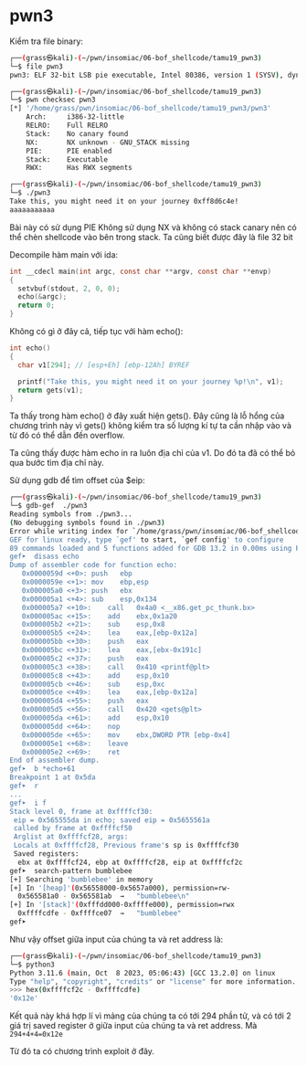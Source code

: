 # pwn3
Kiểm tra file binary:
```bash
┌──(grass㉿kali)-(~/pwn/insomiac/06-bof_shellcode/tamu19_pwn3)
└─$ file pwn3 
pwn3: ELF 32-bit LSB pie executable, Intel 80386, version 1 (SYSV), dynamically linked, interpreter /lib/ld-linux.so.2, for GNU/Linux 3.2.0, BuildID[sha1]=6ea573b4a0896b428db719747b139e6458d440a0, not stripped

┌──(grass㉿kali)-(~/pwn/insomiac/06-bof_shellcode/tamu19_pwn3)
└─$ pwn checksec pwn3 
[*] '/home/grass/pwn/insomiac/06-bof_shellcode/tamu19_pwn3/pwn3'
    Arch:     i386-32-little
    RELRO:    Full RELRO
    Stack:    No canary found
    NX:       NX unknown - GNU_STACK missing
    PIE:      PIE enabled
    Stack:    Executable
    RWX:      Has RWX segments

┌──(grass㉿kali)-(~/pwn/insomiac/06-bof_shellcode/tamu19_pwn3)
└─$ ./pwn3 
Take this, you might need it on your journey 0xff8d6c4e!
aaaaaaaaaaa

```
Bài này có sử dụng PIE
Không sử dụng NX và không có stack canary nên có thể chèn shellcode vào bên trong stack.
Ta cũng biết được đây là file 32 bit

Decompile hàm main với ida:
```c
int __cdecl main(int argc, const char **argv, const char **envp)
{
  setvbuf(stdout, 2, 0, 0);
  echo(&argc);
  return 0;
}
```
Không có gì ở đây cả, tiếp tục với hàm echo():
```c
int echo()
{
  char v1[294]; // [esp+Eh] [ebp-12Ah] BYREF

  printf("Take this, you might need it on your journey %p!\n", v1);
  return gets(v1);
}
```
Ta thấy trong hàm echo() ở đây xuất hiện gets(). Đây cũng là lỗ hổng của chương trình này vì gets() không kiểm tra số lượng kí tự ta cần nhập vào và từ đó có thể dẫn đến overflow.

Ta cũng thấy được hàm echo in ra luôn địa chỉ của v1. Do đó ta đã có thể bỏ qua bước tìm địa chỉ này.

Sử dụng gdb để tìm offset của $eip:
```bash
┌──(grass㉿kali)-(~/pwn/insomiac/06-bof_shellcode/tamu19_pwn3)
└─$ gdb-gef  ./pwn3 
Reading symbols from ./pwn3...
(No debugging symbols found in ./pwn3)
Error while writing index for `/home/grass/pwn/insomiac/06-bof_shellcode/tamu19_pwn3/pwn3': No debugging symbols
GEF for linux ready, type `gef' to start, `gef config' to configure
89 commands loaded and 5 functions added for GDB 13.2 in 0.00ms using Python engine 3.11
gef➤  disass echo
Dump of assembler code for function echo:
   0x0000059d <+0>:	push   ebp
   0x0000059e <+1>:	mov    ebp,esp
   0x000005a0 <+3>:	push   ebx
   0x000005a1 <+4>:	sub    esp,0x134
   0x000005a7 <+10>:	call   0x4a0 <__x86.get_pc_thunk.bx>
   0x000005ac <+15>:	add    ebx,0x1a20
   0x000005b2 <+21>:	sub    esp,0x8
   0x000005b5 <+24>:	lea    eax,[ebp-0x12a]
   0x000005bb <+30>:	push   eax
   0x000005bc <+31>:	lea    eax,[ebx-0x191c]
   0x000005c2 <+37>:	push   eax
   0x000005c3 <+38>:	call   0x410 <printf@plt>
   0x000005c8 <+43>:	add    esp,0x10
   0x000005cb <+46>:	sub    esp,0xc
   0x000005ce <+49>:	lea    eax,[ebp-0x12a]
   0x000005d4 <+55>:	push   eax
   0x000005d5 <+56>:	call   0x420 <gets@plt>
   0x000005da <+61>:	add    esp,0x10
   0x000005dd <+64>:	nop
   0x000005de <+65>:	mov    ebx,DWORD PTR [ebp-0x4]
   0x000005e1 <+68>:	leave
   0x000005e2 <+69>:	ret
End of assembler dump.
gef➤  b *echo+61
Breakpoint 1 at 0x5da
gef➤  r
...
gef➤  i f
Stack level 0, frame at 0xffffcf30:
 eip = 0x565555da in echo; saved eip = 0x5655561a
 called by frame at 0xffffcf50
 Arglist at 0xffffcf28, args: 
 Locals at 0xffffcf28, Previous frame's sp is 0xffffcf30
 Saved registers:
  ebx at 0xffffcf24, ebp at 0xffffcf28, eip at 0xffffcf2c
gef➤  search-pattern bumblebee
[+] Searching 'bumblebee' in memory
[+] In '[heap]'(0x56558000-0x5657a000), permission=rw-
  0x565581a0 - 0x565581ab  →   "bumblebee\n" 
[+] In '[stack]'(0xfffdd000-0xffffe000), permission=rwx
  0xffffcdfe - 0xffffce07  →   "bumblebee" 
gef➤  
```

Như vậy offset giữa input của chúng ta và ret address là:

```bash
┌──(grass㉿kali)-(~/pwn/insomiac/06-bof_shellcode/tamu19_pwn3)
└─$ python3
Python 3.11.6 (main, Oct  8 2023, 05:06:43) [GCC 13.2.0] on linux
Type "help", "copyright", "credits" or "license" for more information.
>>> hex(0xffffcf2c - 0xffffcdfe)
'0x12e'
```

Kết quả này khá hợp lí vì mảng của chúng ta có tới 294 phần tử, và có tới 2 giá trị saved register ở giữa input của chúng ta và ret address. Mà `294+4+4=0x12e`

Từ đó ta có chương trình exploit ở đây.